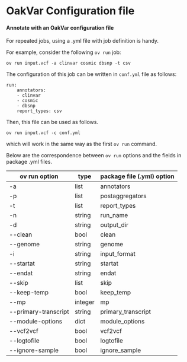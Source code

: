 # OakVar Configuration file

#### Annotate with an OakVar configuration file

For repeated jobs, using a .yml file with job definition is handy.

For example, consider the following `ov run` job:

    ov run input.vcf -a clinvar cosmic dbsnp -t csv

The configuration of this job can be written in `conf.yml` file as follows:

    run:
        annotators: 
        - clinvar
        - cosmic
        - dbsnp
        report_types: csv

Then, this file can be used as follows.

    ov run input.vcf -c conf.yml

which will work in the same way as the first `ov run` command.

Below are the correspondence between `ov run` options and the fields in package .yml files.

| ov run option | type | package file (.yml) option |
|---------------|------|----------------------------|
| -a | list | annotators |
| -p | list | postaggregators |
| -t | list | report\_types |
| -n | string | run\_name |
| -d | string | output\_dir |
| --clean | bool | clean |
| --genome | string | genome |
| -i | string | input\_format |
| --startat | string | startat |
| --endat | string | endat |
| --skip | list | skip |
| --keep-temp | bool | keep\_temp |
| --mp | integer | mp |
| --primary-transcript | string | primary\_transcript |
| --module-options | dict | module\_options |
| --vcf2vcf | bool | vcf2vcf |
| --logtofile | bool | logtofile |
| --ignore-sample | bool | ignore\_sample |

